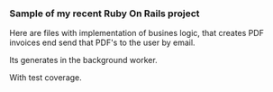 ### Sample of my recent Ruby On Rails project

Here are files with implementation of busines logic, that creates PDF invoices end send that PDF's to the user by email.

Its generates in the background worker.

With test coverage.
